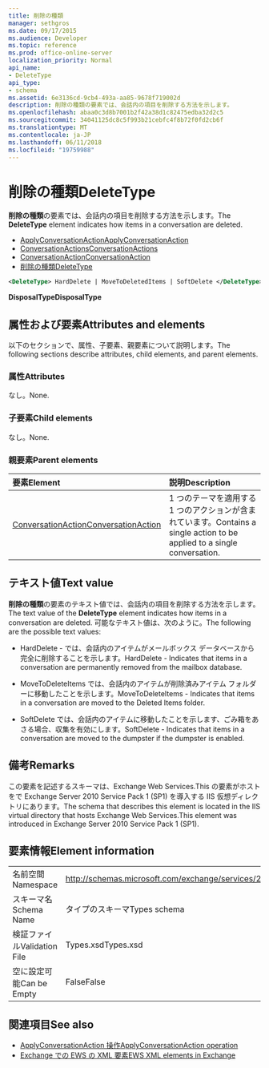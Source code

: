 ```yaml
---
title: 削除の種類
manager: sethgros
ms.date: 09/17/2015
ms.audience: Developer
ms.topic: reference
ms.prod: office-online-server
localization_priority: Normal
api_name:
- DeleteType
api_type:
- schema
ms.assetid: 6e3136cd-9cb4-493a-aa85-9678f719002d
description: 削除の種類の要素では、会話内の項目を削除する方法を示します。
ms.openlocfilehash: abaa0c3d8b7001b2f42a38d1c82475edba32d2c5
ms.sourcegitcommit: 34041125dc8c5f993b21cebfc4f8b72f0fd2cb6f
ms.translationtype: MT
ms.contentlocale: ja-JP
ms.lasthandoff: 06/11/2018
ms.locfileid: "19759988"
---
```

# <a name="deletetype"></a><span data-ttu-id="fe002-103">削除の種類</span><span class="sxs-lookup"><span data-stu-id="fe002-103">DeleteType</span></span>

<span data-ttu-id="fe002-104">**削除の種類**の要素では、会話内の項目を削除する方法を示します。</span><span class="sxs-lookup"><span data-stu-id="fe002-104">The **DeleteType** element indicates how items in a conversation are deleted.</span></span> 
  
- [<span data-ttu-id="fe002-105">ApplyConversationAction</span><span class="sxs-lookup"><span data-stu-id="fe002-105">ApplyConversationAction</span></span>](applyconversationaction.md)  
- [<span data-ttu-id="fe002-106">ConversationActions</span><span class="sxs-lookup"><span data-stu-id="fe002-106">ConversationActions</span></span>](conversationactions.md)  
- [<span data-ttu-id="fe002-107">ConversationAction</span><span class="sxs-lookup"><span data-stu-id="fe002-107">ConversationAction</span></span>](conversationaction.md)  
- [<span data-ttu-id="fe002-108">削除の種類</span><span class="sxs-lookup"><span data-stu-id="fe002-108">DeleteType</span></span>](deletetype.md)
  
```XML
<DeleteType> HardDelete | MoveToDeletedItems | SoftDelete </DeleteType>
```

 <span data-ttu-id="fe002-109">**DisposalType**</span><span class="sxs-lookup"><span data-stu-id="fe002-109">**DisposalType**</span></span>
## <a name="attributes-and-elements"></a><span data-ttu-id="fe002-110">属性および要素</span><span class="sxs-lookup"><span data-stu-id="fe002-110">Attributes and elements</span></span>

<span data-ttu-id="fe002-111">以下のセクションで、属性、子要素、親要素について説明します。</span><span class="sxs-lookup"><span data-stu-id="fe002-111">The following sections describe attributes, child elements, and parent elements.</span></span>
  
### <a name="attributes"></a><span data-ttu-id="fe002-112">属性</span><span class="sxs-lookup"><span data-stu-id="fe002-112">Attributes</span></span>

<span data-ttu-id="fe002-113">なし。</span><span class="sxs-lookup"><span data-stu-id="fe002-113">None.</span></span>
  
### <a name="child-elements"></a><span data-ttu-id="fe002-114">子要素</span><span class="sxs-lookup"><span data-stu-id="fe002-114">Child elements</span></span>

<span data-ttu-id="fe002-115">なし。</span><span class="sxs-lookup"><span data-stu-id="fe002-115">None.</span></span>
  
### <a name="parent-elements"></a><span data-ttu-id="fe002-116">親要素</span><span class="sxs-lookup"><span data-stu-id="fe002-116">Parent elements</span></span>

|<span data-ttu-id="fe002-117">**要素**</span><span class="sxs-lookup"><span data-stu-id="fe002-117">**Element**</span></span>|<span data-ttu-id="fe002-118">**説明**</span><span class="sxs-lookup"><span data-stu-id="fe002-118">**Description**</span></span>|
|:-----|:-----|
|[<span data-ttu-id="fe002-119">ConversationAction</span><span class="sxs-lookup"><span data-stu-id="fe002-119">ConversationAction</span></span>](conversationaction.md) <br/> |<span data-ttu-id="fe002-120">1 つのテーマを適用する 1 つのアクションが含まれています。</span><span class="sxs-lookup"><span data-stu-id="fe002-120">Contains a single action to be applied to a single conversation.</span></span>  <br/> |
   
## <a name="text-value"></a><span data-ttu-id="fe002-121">テキスト値</span><span class="sxs-lookup"><span data-stu-id="fe002-121">Text value</span></span>

<span data-ttu-id="fe002-122">**削除の種類**の要素のテキスト値では、会話内の項目を削除する方法を示します。</span><span class="sxs-lookup"><span data-stu-id="fe002-122">The text value of the **DeleteType** element indicates how items in a conversation are deleted.</span></span> <span data-ttu-id="fe002-123">可能なテキスト値は、次のように。</span><span class="sxs-lookup"><span data-stu-id="fe002-123">The following are the possible text values:</span></span> 
  
- <span data-ttu-id="fe002-124">HardDelete - では、会話内のアイテムがメールボックス データベースから完全に削除することを示します。</span><span class="sxs-lookup"><span data-stu-id="fe002-124">HardDelete - Indicates that items in a conversation are permanently removed from the mailbox database.</span></span>
    
- <span data-ttu-id="fe002-125">MoveToDeleteItems では、会話内のアイテムが削除済みアイテム フォルダーに移動したことを示します。</span><span class="sxs-lookup"><span data-stu-id="fe002-125">MoveToDeleteItems - Indicates that items in a conversation are moved to the Deleted Items folder.</span></span>
    
- <span data-ttu-id="fe002-126">SoftDelete では、会話内のアイテムに移動したことを示します、ごみ箱をあさる場合、収集を有効にします。</span><span class="sxs-lookup"><span data-stu-id="fe002-126">SoftDelete - Indicates that items in a conversation are moved to the dumpster if the dumpster is enabled.</span></span>
    
## <a name="remarks"></a><span data-ttu-id="fe002-127">備考</span><span class="sxs-lookup"><span data-stu-id="fe002-127">Remarks</span></span>

<span data-ttu-id="fe002-128">この要素を記述するスキーマは、Exchange Web Services.This の要素がホストをで Exchange Server 2010 Service Pack 1 (SP1) を導入する IIS 仮想ディレクトリにあります。</span><span class="sxs-lookup"><span data-stu-id="fe002-128">The schema that describes this element is located in the IIS virtual directory that hosts Exchange Web Services.This element was introduced in Exchange Server 2010 Service Pack 1 (SP1).</span></span>
  
## <a name="element-information"></a><span data-ttu-id="fe002-129">要素情報</span><span class="sxs-lookup"><span data-stu-id="fe002-129">Element information</span></span>

|||
|:-----|:-----|
|<span data-ttu-id="fe002-130">名前空間</span><span class="sxs-lookup"><span data-stu-id="fe002-130">Namespace</span></span>  <br/> |http://schemas.microsoft.com/exchange/services/2006/types  <br/> |
|<span data-ttu-id="fe002-131">スキーマ名</span><span class="sxs-lookup"><span data-stu-id="fe002-131">Schema Name</span></span>  <br/> |<span data-ttu-id="fe002-132">タイプのスキーマ</span><span class="sxs-lookup"><span data-stu-id="fe002-132">Types schema</span></span>  <br/> |
|<span data-ttu-id="fe002-133">検証ファイル</span><span class="sxs-lookup"><span data-stu-id="fe002-133">Validation File</span></span>  <br/> |<span data-ttu-id="fe002-134">Types.xsd</span><span class="sxs-lookup"><span data-stu-id="fe002-134">Types.xsd</span></span>  <br/> |
|<span data-ttu-id="fe002-135">空に設定可能</span><span class="sxs-lookup"><span data-stu-id="fe002-135">Can be Empty</span></span>  <br/> |<span data-ttu-id="fe002-136">False</span><span class="sxs-lookup"><span data-stu-id="fe002-136">False</span></span>  <br/> |
   
## <a name="see-also"></a><span data-ttu-id="fe002-137">関連項目</span><span class="sxs-lookup"><span data-stu-id="fe002-137">See also</span></span>

- [<span data-ttu-id="fe002-138">ApplyConversationAction 操作</span><span class="sxs-lookup"><span data-stu-id="fe002-138">ApplyConversationAction operation</span></span>](applyconversationaction-operation.md)
- [<span data-ttu-id="fe002-139">Exchange での EWS の XML 要素</span><span class="sxs-lookup"><span data-stu-id="fe002-139">EWS XML elements in Exchange</span></span>](ews-xml-elements-in-exchange.md)

